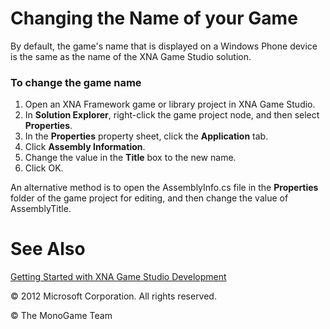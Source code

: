 

# Changing the Name of your Game

By default, the game's name that is displayed on a Windows Phone device is the same as the name of the XNA Game Studio solution.

### To change the game name

1.  Open an XNA Framework game or library project in XNA Game Studio.
2.  In **Solution Explorer**, right-click the game project node, and then select **Properties**.
3.  In the **Properties** property sheet, click the **Application** tab.
4.  Click **Assembly Information**.
5.  Change the value in the **Title** box to the new name.
6.  Click OK.

An alternative method is to open the AssemblyInfo.cs file in the **Properties** folder of the game project for editing, and then change the value of AssemblyTitle.

# See Also

[Getting Started with XNA Game Studio Development](Getting_Started.md)  

© 2012 Microsoft Corporation. All rights reserved.  

© The MonoGame Team